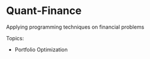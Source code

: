 # Quant-Finance

Applying programming techniques on financial problems

Topics:
- Portfolio Optimization
